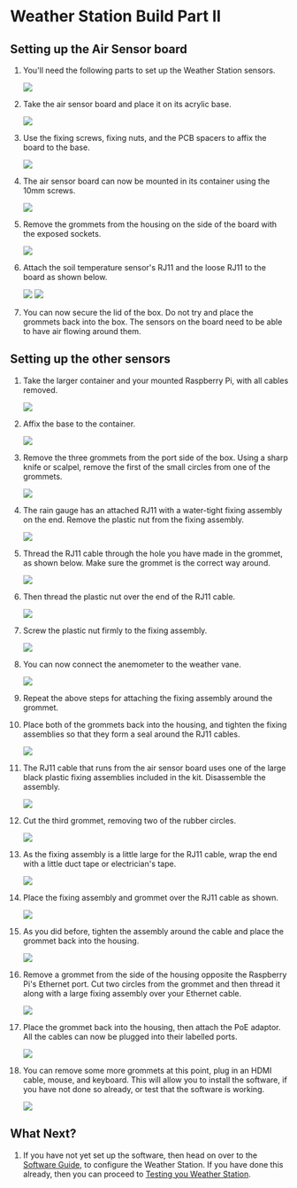 # Weather Station Build Part II
## Setting up the Air Sensor board
1. You'll need the following parts to set up the Weather Station sensors.
   
   ![](images/build_20.jpg)
   
1. Take the air sensor board and place it on its acrylic base.

	![](images/build_21.jpg)
	
1. Use the fixing screws, fixing nuts, and the PCB spacers to affix the board to the base.

	![](images/build_22.jpg)
	
1. The air sensor board can now be mounted in its container using the 10mm screws.

	![](images/build_24.jpg)

1. Remove the grommets from the housing on the side of the board with the exposed sockets.

	![](images/build_25.jpg)
	
1. Attach the soil temperature sensor's RJ11 and the loose RJ11 to the board as shown below.

	![](images/build_26.jpg)
	![](images/build_27.jpg)	

1. You can now secure the lid of the box. Do not try and place the grommets back into the box. The sensors on the board need to be able to have air flowing around them.

## Setting up the other sensors

1. Take the larger container and your mounted Raspberry Pi, with all cables removed.

	![](images/build_28.jpg)

1. Affix the base to the container.

	![](images/build_29.jpg)
	
1. Remove the three grommets from the port side of the box. Using a sharp knife or scalpel, remove the first of the small circles from one of the grommets.

	![](images/build_30.jpg)
	
1. The rain gauge has an attached RJ11 with a water-tight fixing assembly on the end. Remove the plastic nut from the fixing assembly.

	![](images/build_31.jpg)
	
1. Thread the RJ11 cable through the hole you have made in the grommet, as shown below. Make sure the grommet is the correct way around.

	![](images/build_32.jpg)
	
1. Then thread the plastic nut over the end of the RJ11 cable.

	![](images/build_33.jpg)
	
1. Screw the plastic nut firmly to the fixing assembly.

	![](images/build_34.jpg)
	
1. You can now connect the anemometer to the weather vane.

	![](images/build_36.jpg)
	
1. Repeat the above steps for attaching the fixing assembly around the grommet. 
	
1. Place both of the grommets back into the housing, and tighten the fixing assemblies so that they form a seal around the RJ11 cables.

	![](images/build_35.jpg)
	
1. The RJ11 cable that runs from the air sensor board uses one of the large black plastic fixing assemblies included in the kit. Disassemble the assembly.

	![](images/build_37.jpg)
	
1. Cut the third grommet, removing two of the rubber circles.

	![](images/build_38.jpg)
	
1. As the fixing assembly is a little large for the RJ11 cable, wrap the end with a little duct tape or electrician's tape.

	![](images/build_39.jpg)
	
1. Place the fixing assembly and grommet over the RJ11 cable as shown. 

	![](images/build_40.jpg)
	
1. As you did before, tighten the assembly around the cable and place the grommet back into the housing.

	![](images/build_41.jpg)
	
1. Remove a grommet from the side of the housing opposite the Raspberry Pi's Ethernet port. Cut two circles from the grommet and then thread it along with a large fixing assembly over your Ethernet cable.

	![](images/build_42.jpg)
	
1. Place the grommet back into the housing, then attach the PoE adaptor. All the cables can now be plugged into their labelled ports.

	![](images/build_44.jpg)
	
1. You can remove some more grommets at this point, plug in an HDMI cable, mouse, and keyboard. This will allow you to install the software, if you have not done so already, or test that the software is working.

	![](images/build_45.jpg)
	
## What Next?
1. If you have not yet set up the software, then head on over to the [Software Guide](software.md), to configure the Weather Station. If you have done this already, then you can proceed to [Testing you Weather Station](test.md).
